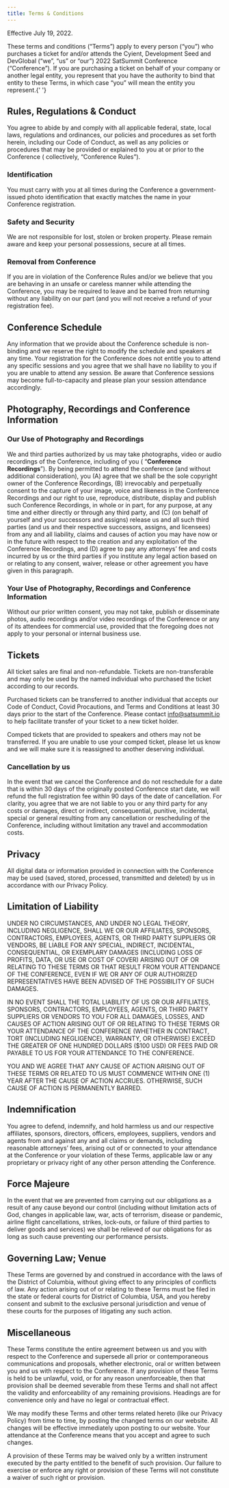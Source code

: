 ```yaml
---
title: Terms & Conditions
---
```

Effective July 19, 2022.

These terms and conditions (“Terms”) apply to every person (“you”) who purchases a ticket for and/or attends the Cyient, Development Seed and DevGlobal  (“we”, “us” or “our”) 2022 SatSummit Conference (“Conference”). If you are purchasing a ticket on behalf of your company or another legal entity, you represent that you have the authority to bind that entity to these Terms, in which case “you” will mean the entity you represent.{' '}

## Rules, Regulations & Conduct

You agree to abide by and comply with all applicable federal, state, local laws, regulations and ordinances, our policies and procedures as set forth herein, including our Code of Conduct, as well as any policies or procedures that may be provided or explained to you at or prior to the Conference ( collectively, “Conference Rules”).

### Identification

You must carry with you at all times during the Conference a government-issued photo identification that exactly matches the name in your Conference registration.

### Safety and Security

We are not responsible for lost, stolen or broken property. Please remain aware and keep your personal possessions, secure at all times.

### Removal from Conference

If you are in violation of the Conference Rules and/or we believe that you are behaving in an unsafe or careless manner while attending the Conference, you may be required to leave and be barred from returning without any liability on our part (and you will not receive a refund of your registration fee).

## Conference Schedule

Any information that we provide about the Conference schedule is non-binding and we reserve the right to modify the schedule and speakers at any time. Your registration for the Conference does not entitle you to attend any specific sessions and you agree that we shall have no liability to you if you are unable to attend any session. Be aware that Conference sessions may become full-to-capacity and please plan your session attendance accordingly.

## Photography, Recordings and Conference Information

### Our Use of Photography and Recordings

We and third parties authorized by us may take photographs, video or audio recordings of the Conference, including of you ( “**Conference Recordings**”). By being permitted to attend the conference (and without additional consideration), you (A) agree that we shall be the sole copyright owner of the Conference Recordings, (B) irrevocably and perpetually consent to the capture of your image, voice and likeness in the Conference Recordings and our right to use, reproduce, distribute, display and publish such Conference Recordings, in whole or in part, for any purpose, at any time and either directly or through any third party, and (C) (on behalf of yourself and your successors and assigns) release us and all such third parties (and us and their respective successors, assigns, and licensees) from any and all liability, claims and causes of action you may have now or in the future with respect to the creation and any exploitation of the Conference Recordings, and (D) agree to pay any attorneys’ fee and costs incurred by us or the third parties if you institute any legal action based on or relating to any consent, waiver, release or other agreement you have given in this paragraph.

### Your Use of Photography, Recordings and Conference Information

Without our prior written consent, you may not take, publish or disseminate photos, audio recordings and/or video recordings of the Conference or any of its attendees for commercial use, provided that the foregoing does not apply to your personal or internal business use.

## Tickets

All ticket sales are final and non-refundable. Tickets are non-transferable and may only be used by the named individual who purchased the ticket according to our records.

Purchased tickets can be transferred to another individual that accepts our Code of Conduct, Covid Procautions, and Terms and Conditions at least 30 days prior to the start of the Conference. Please contact info@satsummit.io to help facilitate transfer of your ticket to a new ticket holder.

Comped tickets that are provided to speakers and others may not be transferred. If you are unable to use your comped ticket, please let us know and we will make sure it is reassigned to another deserving individual.

### Cancellation by us

In the event that we cancel the Conference and do not reschedule for a date that is within 30 days of the originally posted Conference start date, we will refund the full registration fee within 90 days of the date of cancellation. For clarity, you agree that we are not liable to you or any third party for any costs or damages, direct or indirect, consequential, punitive, incidental, special or general resulting from any cancellation or rescheduling of the Conference, including without limitation any travel and accommodation costs.

## Privacy

All digital data or information provided in connection with the Conference may be used (saved, stored, processed, transmitted and deleted) by us in accordance with our Privacy Policy.

## Limitation of Liability

UNDER NO CIRCUMSTANCES, AND UNDER NO LEGAL THEORY, INCLUDING NEGLIGENCE, SHALL WE OR OUR AFFILIATES, SPONSORS, CONTRACTORS, EMPLOYEES, AGENTS, OR THIRD PARTY SUPPLIERS OR VENDORS, BE LIABLE FOR ANY SPECIAL, INDIRECT, INCIDENTAL, CONSEQUENTIAL, OR EXEMPLARY DAMAGES (INCLUDING LOSS OF PROFITS, DATA, OR USE OR COST OF COVER) ARISING OUT OF OR RELATING TO THESE TERMS OR THAT RESULT FROM YOUR ATTENDANCE OF THE CONFERENCE, EVEN IF WE OR ANY OF OUR AUTHORIZED REPRESENTATIVES HAVE BEEN ADVISED OF THE POSSIBILITY OF SUCH DAMAGES.

IN NO EVENT SHALL THE TOTAL LIABILITY OF US OR OUR AFFILIATES, SPONSORS, CONTRACTORS, EMPLOYEES, AGENTS, OR THIRD PARTY SUPPLIERS OR VENDORS TO YOU FOR ALL DAMAGES, LOSSES, AND CAUSES OF ACTION ARISING OUT OF OR RELATING TO THESE TERMS OR YOUR ATTENDANCE OF THE CONFERENCE (WHETHER IN CONTRACT, TORT (INCLUDING NEGLIGENCE), WARRANTY, OR OTHERWISE) EXCEED THE GREATER OF ONE HUNDRED DOLLARS ($100 USD) OR FEES PAID OR PAYABLE TO US FOR YOUR ATTENDANCE TO THE CONFERENCE.

YOU AND WE AGREE THAT ANY CAUSE OF ACTION ARISING OUT OF THESE TERMS OR RELATED TO US MUST COMMENCE WITHIN ONE (1) YEAR AFTER THE CAUSE OF ACTION ACCRUES. OTHERWISE, SUCH CAUSE OF ACTION IS PERMANENTLY BARRED.

## Indemnification

You agree to defend, indemnify, and hold harmless us and our respective affiliates, sponsors, directors, officers, employees, suppliers, vendors and agents from and against any and all claims or demands, including reasonable attorneys’ fees, arising out of or connected to your attendance at the Conference or your violation of these Terms, applicable law or any proprietary or privacy right of any other person attending the Conference.

## Force Majeure

In the event that we are prevented from carrying out our obligations as a result of any cause beyond our control (including without limitation acts of God, changes in applicable law, war, acts of terrorism, disease or pandemic, airline flight cancellations, strikes, lock-outs, or failure of third parties to deliver goods and services) we shall be relieved of our obligations for as long as such cause preventing our performance persists.

## Governing Law; Venue

These Terms are governed by and construed in accordance with the laws of the District of Columbia, without giving effect to any principles of conflicts of law. Any action arising out of or relating to these Terms must be filed in the state or federal courts for District of Columbia, USA, and you hereby consent and submit to the exclusive personal jurisdiction and venue of these courts for the purposes of litigating any such action.

## Miscellaneous

These Terms constitute the entire agreement between us and you with respect to the Conference and supersede all prior or contemporaneous communications and proposals, whether electronic, oral or written between you and us with respect to the Conference. If any provision of these Terms is held to be unlawful, void, or for any reason unenforceable, then that provision shall be deemed severable from these Terms and shall not affect the validity and enforceability of any remaining provisions. Headings are for convenience only and have no legal or contractual effect.

We may modify these Terms and other terms related hereto (like our Privacy Policy) from time to time, by posting the changed terms on our website. All changes will be effective immediately upon posting to our website. Your attendance at the Conference means that you accept and agree to such changes.

A provision of these Terms may be waived only by a written instrument executed by the party entitled to the benefit of such provision. Our failure to exercise or enforce any right or provision of these Terms will not constitute a waiver of such right or provision.
